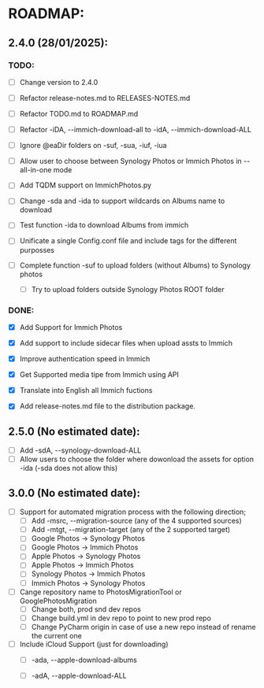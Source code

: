 # ROADMAP:

## 2.4.0 (28/01/2025):
### TODO:
- [ ] Change version to 2.4.0
- [ ] Refactor release-notes.md to RELEASES-NOTES.md
- [ ] Refactor TODO.md to ROADMAP.md
- [ ] Refactor -iDA, --immich-download-all to -idA, --immich-download-ALL

- [ ] Ignore @eaDir folders on -suf, -sua, -iuf, -iua
- [ ] Allow user to choose between Synology Photos or Immich Photos in --all-in-one mode
- [ ] Add TQDM support on ImmichPhotos.py
- [ ] Change -sda and -ida to support wildcards on Albums name to download
- [ ] Test function -ida to download Albums from immich
- [ ] Unificate a single Config.conf file and include tags for the different purposses
- [ ] Complete function -suf to upload folders (without Albums) to Synology photos
    - [ ] Try to upload folders outside Synology Photos ROOT folder


### DONE:
- [x] Add Support for Immich Photos
- [x] Add support to include sidecar files when upload assts to Immich
- [x] Improve authentication speed in Immich
- [x] Get Supported media tipe from Immich using API
- [x] Translate into English all Immich fuctions
- [x] Add release-notes.md file to the distribution package.


## 2.5.0 (No estimated date):
- [ ] Add -sdA, --synology-download-ALL
- [ ] Allow users to choose the folder where dowonload the assets for option -ida (-sda does not allow this)

## 3.0.0 (No estimated date):
- [ ] Support for automated migration process with the following direction;
    - [ ] Add -msrc, --migration-source (any of the 4 supported sources)
    - [ ] Add -mtgt, --migration-target (any of the 2 supported target)
    - [ ] Google Photos -> Synology Photos
    - [ ] Google Photos -> Immich Photos
    - [ ] Apple Photos -> Synology Photos
    - [ ] Apple Photos -> Immich Photos
    - [ ] Synology Photos -> Immich Photos
    - [ ] Immich Photos -> Synology Photos
- [ ] Cange repository name to PhotosMigrationTool or GooglePhotosMigration
    - [ ] Change both, prod snd dev repos
    - [ ] Change build.yml in dev repo to point to new prod repo
    - [ ] Change PyCharm origin in case of use a new repo instead of rename the current one
- [ ] Include iCloud Support (just for downloading)
    - [ ] -ada, --apple-download-albums
    - [ ] -adA, --apple-download-ALL

